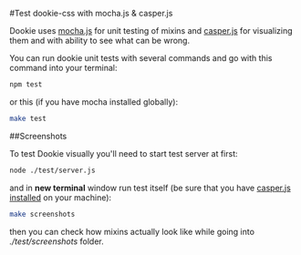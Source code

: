 #Test dookie-css with mocha.js & casper.js

Dookie uses [mocha.js](http://visionmedia.github.io/mocha) for unit testing of mixins and [casper.js](https://github.com/n1k0/casperjs/) for visualizing them and with ability to see what can be wrong.

You can run dookie unit tests with several commands and go with this command into your terminal:

```bash
npm test
```

or this (if you have mocha installed globally):

```bash
make test
```

##Screenshots

To test Dookie visually you'll need to start test server at first:

```bash
node ./test/server.js
```

and in **new terminal** window run test itself (be sure that you have [casper.js installed](http://casperjs.org/installation.html) on your machine):

```bash
make screenshots
```

then you can check how mixins actually look like while going into *./test/screenshots* folder.